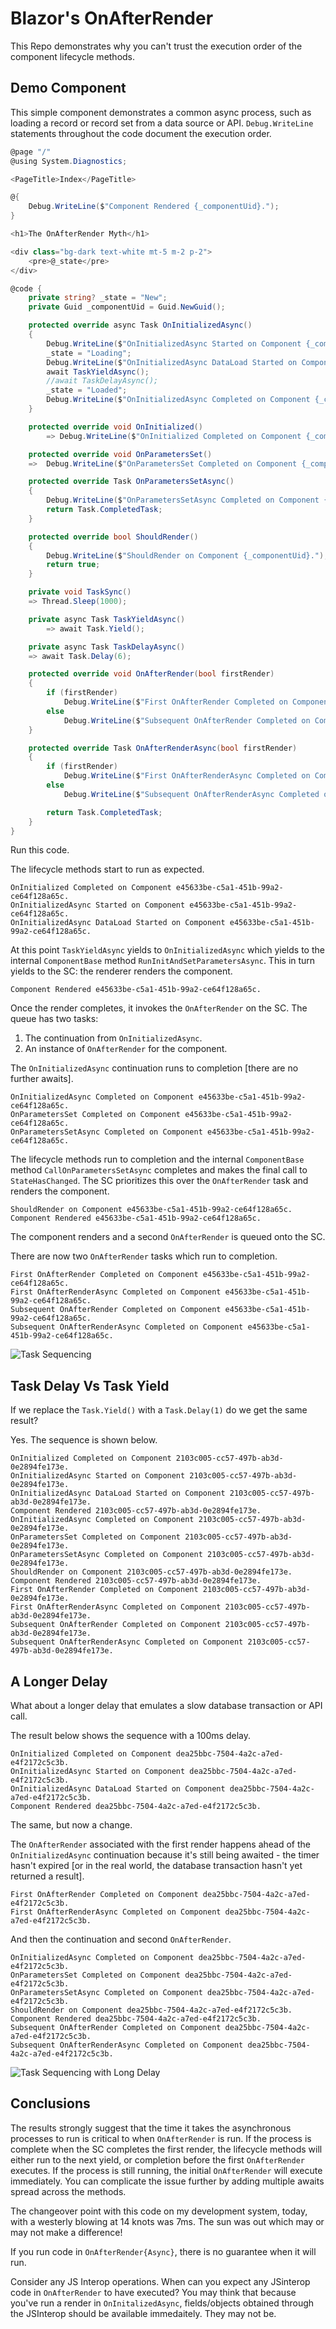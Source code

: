 # Blazor's OnAfterRender

This Repo demonstrates why you can't trust the execution order of the component lifecycle methods.

## Demo Component

This simple component demonstrates a common async process, such as loading a record or record set from a data source or API.  `Debug.WriteLine` statements throughout the code document the execution order. 

```csharp
@page "/"
@using System.Diagnostics;

<PageTitle>Index</PageTitle>

@{
    Debug.WriteLine($"Component Rendered {_componentUid}.");
}

<h1>The OnAfterRender Myth</h1>

<div class="bg-dark text-white mt-5 m-2 p-2">
    <pre>@_state</pre>
</div>

@code {
    private string? _state = "New";
    private Guid _componentUid = Guid.NewGuid();

    protected override async Task OnInitializedAsync()
    {
        Debug.WriteLine($"OnInitializedAsync Started on Component {_componentUid}.");
        _state = "Loading";
        Debug.WriteLine($"OnInitializedAsync DataLoad Started on Component {_componentUid}.");
        await TaskYieldAsync();
        //await TaskDelayAsync();
        _state = "Loaded";
        Debug.WriteLine($"OnInitializedAsync Completed on Component {_componentUid}.");
    }

    protected override void OnInitialized()
        => Debug.WriteLine($"OnInitialized Completed on Component {_componentUid}.");

    protected override void OnParametersSet()
    =>  Debug.WriteLine($"OnParametersSet Completed on Component {_componentUid}.");

    protected override Task OnParametersSetAsync()
    {
        Debug.WriteLine($"OnParametersSetAsync Completed on Component {_componentUid}.");
        return Task.CompletedTask;
    }

    protected override bool ShouldRender()
    {
        Debug.WriteLine($"ShouldRender on Component {_componentUid}.");
        return true;
    }

    private void TaskSync()
    => Thread.Sleep(1000);

    private async Task TaskYieldAsync()
        => await Task.Yield();

    private async Task TaskDelayAsync()
    => await Task.Delay(6);

    protected override void OnAfterRender(bool firstRender)
    {
        if (firstRender)
            Debug.WriteLine($"First OnAfterRender Completed on Component {_componentUid}.");
        else
            Debug.WriteLine($"Subsequent OnAfterRender Completed on Component {_componentUid}.");
    }

    protected override Task OnAfterRenderAsync(bool firstRender)
    {
        if (firstRender)
            Debug.WriteLine($"First OnAfterRenderAsync Completed on Component {_componentUid}.");
        else
            Debug.WriteLine($"Subsequent OnAfterRenderAsync Completed on Component {_componentUid}.");

        return Task.CompletedTask;
    }
}
```

Run this code.

The lifecycle methods start to run as expected.

```text
OnInitialized Completed on Component e45633be-c5a1-451b-99a2-ce64f128a65c.
OnInitializedAsync Started on Component e45633be-c5a1-451b-99a2-ce64f128a65c.
OnInitializedAsync DataLoad Started on Component e45633be-c5a1-451b-99a2-ce64f128a65c.
```

At this point `TaskYieldAsync` yields to `OnInitializedAsync` which yields to the internal `ComponentBase` method `RunInitAndSetParametersAsync`. This in turn yields to the SC: the renderer renders the component.  

```text
Component Rendered e45633be-c5a1-451b-99a2-ce64f128a65c.
```

Once the render completes, it invokes the `OnAfterRender` on the SC.  The queue has two tasks:

1. The continuation from `OnInitializedAsync`.
2. An instance of `OnAfterRender` for the component.
 
The `OnInitializedAsync` continuation runs to completion [there are no further awaits]. 

```text
OnInitializedAsync Completed on Component e45633be-c5a1-451b-99a2-ce64f128a65c.
OnParametersSet Completed on Component e45633be-c5a1-451b-99a2-ce64f128a65c.
OnParametersSetAsync Completed on Component e45633be-c5a1-451b-99a2-ce64f128a65c.
```

The lifecycle methods run to completion and the internal `ComponentBase` method `CallOnParametersSetAsync` completes and makes the final call to `StateHasChanged`.  The SC prioritizes this over the `OnAfterRender` task and renders the component. 

```text
ShouldRender on Component e45633be-c5a1-451b-99a2-ce64f128a65c.
Component Rendered e45633be-c5a1-451b-99a2-ce64f128a65c.
```

The component renders and a second `OnAfterRender` is queued onto the SC. 

There are now two `OnAfterRender` tasks which run to completion.

```
First OnAfterRender Completed on Component e45633be-c5a1-451b-99a2-ce64f128a65c.
First OnAfterRenderAsync Completed on Component e45633be-c5a1-451b-99a2-ce64f128a65c.
Subsequent OnAfterRender Completed on Component e45633be-c5a1-451b-99a2-ce64f128a65c.
Subsequent OnAfterRenderAsync Completed on Component e45633be-c5a1-451b-99a2-ce64f128a65c.
```

![Task Sequencing](./images/Task-Sequencing.png)

## Task Delay Vs Task Yield

If we replace the `Task.Yield()` with a `Task.Delay(1)` do we get the same result?

Yes.  The sequence is shown below.

```text
OnInitialized Completed on Component 2103c005-cc57-497b-ab3d-0e2894fe173e.
OnInitializedAsync Started on Component 2103c005-cc57-497b-ab3d-0e2894fe173e.
OnInitializedAsync DataLoad Started on Component 2103c005-cc57-497b-ab3d-0e2894fe173e.
Component Rendered 2103c005-cc57-497b-ab3d-0e2894fe173e.
OnInitializedAsync Completed on Component 2103c005-cc57-497b-ab3d-0e2894fe173e.
OnParametersSet Completed on Component 2103c005-cc57-497b-ab3d-0e2894fe173e.
OnParametersSetAsync Completed on Component 2103c005-cc57-497b-ab3d-0e2894fe173e.
ShouldRender on Component 2103c005-cc57-497b-ab3d-0e2894fe173e.
Component Rendered 2103c005-cc57-497b-ab3d-0e2894fe173e.
First OnAfterRender Completed on Component 2103c005-cc57-497b-ab3d-0e2894fe173e.
First OnAfterRenderAsync Completed on Component 2103c005-cc57-497b-ab3d-0e2894fe173e.
Subsequent OnAfterRender Completed on Component 2103c005-cc57-497b-ab3d-0e2894fe173e.
Subsequent OnAfterRenderAsync Completed on Component 2103c005-cc57-497b-ab3d-0e2894fe173e.
```

## A Longer Delay

What about a longer delay that emulates a slow database transaction or API call.

The result below shows the sequence with a 100ms delay. 

```text
OnInitialized Completed on Component dea25bbc-7504-4a2c-a7ed-e4f2172c5c3b.
OnInitializedAsync Started on Component dea25bbc-7504-4a2c-a7ed-e4f2172c5c3b.
OnInitializedAsync DataLoad Started on Component dea25bbc-7504-4a2c-a7ed-e4f2172c5c3b.
Component Rendered dea25bbc-7504-4a2c-a7ed-e4f2172c5c3b.
```
The same, but now a change.  

The `OnAfterRender` associated with the first render happens ahead of the `OnInitializedAsync` continuation because it's still being awaited - the timer hasn't expired [or in the real world, the database transaction hasn't yet returned a result].

```text
First OnAfterRender Completed on Component dea25bbc-7504-4a2c-a7ed-e4f2172c5c3b.
First OnAfterRenderAsync Completed on Component dea25bbc-7504-4a2c-a7ed-e4f2172c5c3b.
```
And then the continuation and second `OnAfterRender`.

```text
OnInitializedAsync Completed on Component dea25bbc-7504-4a2c-a7ed-e4f2172c5c3b.
OnParametersSet Completed on Component dea25bbc-7504-4a2c-a7ed-e4f2172c5c3b.
OnParametersSetAsync Completed on Component dea25bbc-7504-4a2c-a7ed-e4f2172c5c3b.
ShouldRender on Component dea25bbc-7504-4a2c-a7ed-e4f2172c5c3b.
Component Rendered dea25bbc-7504-4a2c-a7ed-e4f2172c5c3b.
Subsequent OnAfterRender Completed on Component dea25bbc-7504-4a2c-a7ed-e4f2172c5c3b.
Subsequent OnAfterRenderAsync Completed on Component dea25bbc-7504-4a2c-a7ed-e4f2172c5c3b.
```

![Task Sequencing with Long Delay](./images/Task-Sequencing-Long-Delay.png)

## Conclusions

The results strongly suggest that the time it takes the asynchronous processes to run is critical to when `OnAfterRender` is run.  If the process is complete when the SC completes the first render, the lifecycle methods will either run to the next yield, or completion before the first `OnAfterRender` executes.  If the process is still running, the initial `OnAfterRender` will execute immediately.  You can complicate the issue further by adding multiple awaits spread across the methods.

The changeover point with this code on my development system, today, with a westerly blowing at 14 knots was 7ms.  The sun was out which may or may not make a difference!

If you run code in `OnAfterRender{Async}`, there is no guarantee when it will run.

Consider any JS Interop operations.  When can you expect any JSinterop code in `OnAfterRender` to have executed?  You may think that because you've run a render in `OnInitalizedAsync`, fields/objects obtained through the JSInterop should be available immedaitely.  They may not be.





